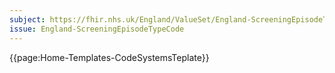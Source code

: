 ```yaml
---
subject: https://fhir.nhs.uk/England/ValueSet/England-ScreeningEpisodeTypeCode
issue: England-ScreeningEpisodeTypeCode
---
```


{{page:Home-Templates-CodeSystemsTeplate}}